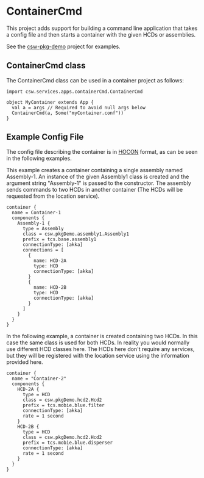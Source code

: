 ContainerCmd
============

This project adds support for building a command line application that takes a config file
and then starts a container with the given HCDs or assemblies.

See the [csw-pkg-demo](https://github.com/tmtsoftware/csw-pkg-demo) project for examples.

ContainerCmd class
------------------

The ContainerCmd class can be used in a container project as follows:

```
import csw.services.apps.containerCmd.ContainerCmd

object MyContainer extends App {
  val a = args // Required to avoid null args below
  ContainerCmd(a, Some("myContainer.conf"))
}
```

Example Config File
-------------------

The config file describing the container is in [HOCON](https://github.com/typesafehub/config/blob/master/HOCON.md) format, as
can be seen in the following examples.

This example creates a container containing a single assembly named Assembly-1.
An instance of the given Assembly1 class is created and the argument string "Assembly-1" is
passed to the constructor.
The assembly sends commands to two HCDs in another container
(The HCDs will be requested from the location service).


```
container {
  name = Container-1
  components {
    Assembly-1 {
      type = Assembly
      class = csw.pkgDemo.assembly1.Assembly1
      prefix = tcs.base.assembly1
      connectionType: [akka]
      connections = [
        {
          name: HCD-2A
          type: HCD
          connectionType: [akka]
        }
        {
          name: HCD-2B
          type: HCD
          connectionType: [akka]
        }
      ]
    }
  }
}
```

In the following example, a container is created containing two HCDs.
In this case the same class is used for both HCDs. In reality you would normally use different HCD classes here.
The HCDs here don't require any services, but they will be registered with the location
service using the information provided here.

```
container {
  name = "Container-2"
  components {
    HCD-2A {
      type = HCD
      class = csw.pkgDemo.hcd2.Hcd2
      prefix = tcs.mobie.blue.filter
      connectionType: [akka]
      rate = 1 second
    }
    HCD-2B {
      type = HCD
      class = csw.pkgDemo.hcd2.Hcd2
      prefix = tcs.mobie.blue.disperser
      connectionType: [akka]
      rate = 1 second
    }
  }
}
```

